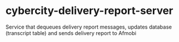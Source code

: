 cybercity-delivery-report-server
================================

Service that dequeues delivery report messages, updates database (transcript table) and sends delivery report  to Afmobi

